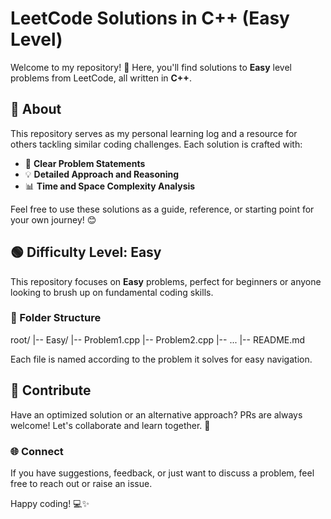 # LeetCode Solutions in C++ (Easy Level)

Welcome to my repository! 🚀 Here, you'll find solutions to **Easy** level problems from LeetCode, all written in **C++**.

## 🌟 About

This repository serves as my personal learning log and a resource for others tackling similar coding challenges. Each solution is crafted with:  
- 📝 **Clear Problem Statements**  
- 💡 **Detailed Approach and Reasoning**  
- 📊 **Time and Space Complexity Analysis**

Feel free to use these solutions as a guide, reference, or starting point for your own journey! 😊



## 🟢 Difficulty Level: Easy

This repository focuses on **Easy** problems, perfect for beginners or anyone looking to brush up on fundamental coding skills.



### 📂 Folder Structure
root/ |-- Easy/ |-- Problem1.cpp |-- Problem2.cpp |-- ... |-- README.md

Each file is named according to the problem it solves for easy navigation.



## 🤝 Contribute

Have an optimized solution or an alternative approach? PRs are always welcome! Let's collaborate and learn together. 🎉



### 🌐 Connect

If you have suggestions, feedback, or just want to discuss a problem, feel free to reach out or raise an issue.

Happy coding! 💻✨


